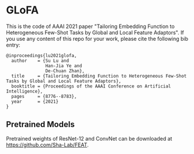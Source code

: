 # GLoFA
This is the code of AAAI 2021 paper "Tailoring Embedding Function to Heterogeneous Few-Shot Tasks by Global and Local Feature Adaptors". If you use any content of this repo for your work, please cite the following bib entry:

    @inproceedings{lu2021glofa,
      author    = {Su Lu and
                   Han-Jia Ye and
                   De-Chuan Zhan},
      title     = {Tailoring Embedding Function to Heterogeneous Few-Shot Tasks by Global and Local Feature Adaptors},
      booktitle = {Proceedings of the AAAI Conference on Artificial Intelligence},
      pages     = {8776--8783},
      year      = {2021}
    }

## Pretrained Models
Pretrained weights of ResNet-12 and ConvNet can be downloaded at https://github.com/Sha-Lab/FEAT.
